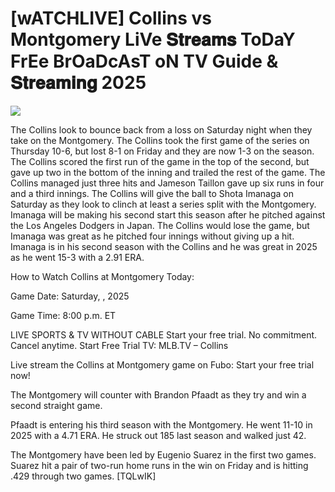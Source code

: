 #  [wATCHLIVE] Collins vs Montgomery LiVe 𝐒𝐭𝐫𝐞𝐚𝐦𝐬 ToDaY FrEe BrOaDcAsT oN TV Guide & 𝐒𝐭𝐫𝐞𝐚𝐦𝐢𝐧𝐠  2025  
  
  
[![](https://i.imgur.com/qSNzIqt.png)](https://movie.rssnews.media/USSPVwp.php)  
  
The Collins look to bounce back from a loss on Saturday night when they take on the Montgomery. The Collins took the first game of the series on Thursday 10-6, but lost 8-1 on Friday and they are now 1-3 on the season. The Collins scored the first run of the game in the top of the second, but gave up two in the bottom of the inning and trailed the rest of the game. The Collins managed just three hits and Jameson Taillon gave up six runs in four and a third innings. The Collins will give the ball to Shota Imanaga on Saturday as they look to clinch at least a series split with the Montgomery. Imanaga will be making his second start this season after he pitched against the Los Angeles Dodgers in Japan. The Collins would lose the game, but Imanaga was great as he pitched four innings without giving up a hit. Imanaga is in his second season with the Collins and he was great in 2025 as he went 15-3 with a 2.91 ERA.

How to Watch Collins at Montgomery Today:

Game Date: Saturday, , 2025

Game Time: 8:00 p.m. ET

LIVE SPORTS & TV WITHOUT CABLE
Start your free trial. No commitment. Cancel anytime.
Start Free Trial
TV: MLB.TV – Collins

Live stream the Collins at Montgomery game on Fubo: Start your free trial now!

The Montgomery will counter with Brandon Pfaadt as they try and win a second straight game.

Pfaadt is entering his third season with the Montgomery. He went 11-10 in 2025 with a 4.71 ERA. He struck out 185 last season and walked just 42.

The Montgomery have been led by Eugenio Suarez in the first two games. Suarez hit a pair of two-run home runs in the win on Friday and is hitting .429 through two games. [TQLwIK]